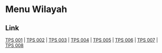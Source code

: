 # Menu Wilayah

## Link

[TPS 001](https://github.com/gigit-pemilu/pemilu-2024-15-jambi/tree/main/pilpres/hitung-suara/sub/15-jambi/sub/08-bungo/sub/09-pelepat-ilir/sub/2010-maju-jaya/sub/001-tps)
 | 
[TPS 002](https://github.com/gigit-pemilu/pemilu-2024-15-jambi/tree/main/pilpres/hitung-suara/sub/15-jambi/sub/08-bungo/sub/09-pelepat-ilir/sub/2010-maju-jaya/sub/002-tps)
 | 
[TPS 003](https://github.com/gigit-pemilu/pemilu-2024-15-jambi/tree/main/pilpres/hitung-suara/sub/15-jambi/sub/08-bungo/sub/09-pelepat-ilir/sub/2010-maju-jaya/sub/003-tps)
 | 
[TPS 004](https://github.com/gigit-pemilu/pemilu-2024-15-jambi/tree/main/pilpres/hitung-suara/sub/15-jambi/sub/08-bungo/sub/09-pelepat-ilir/sub/2010-maju-jaya/sub/004-tps)
 | 
[TPS 005](https://github.com/gigit-pemilu/pemilu-2024-15-jambi/tree/main/pilpres/hitung-suara/sub/15-jambi/sub/08-bungo/sub/09-pelepat-ilir/sub/2010-maju-jaya/sub/005-tps)
 | 
[TPS 006](https://github.com/gigit-pemilu/pemilu-2024-15-jambi/tree/main/pilpres/hitung-suara/sub/15-jambi/sub/08-bungo/sub/09-pelepat-ilir/sub/2010-maju-jaya/sub/006-tps)
 | 
[TPS 007](https://github.com/gigit-pemilu/pemilu-2024-15-jambi/tree/main/pilpres/hitung-suara/sub/15-jambi/sub/08-bungo/sub/09-pelepat-ilir/sub/2010-maju-jaya/sub/007-tps)
 | 
[TPS 008](https://github.com/gigit-pemilu/pemilu-2024-15-jambi/tree/main/pilpres/hitung-suara/sub/15-jambi/sub/08-bungo/sub/09-pelepat-ilir/sub/2010-maju-jaya/sub/008-tps)

